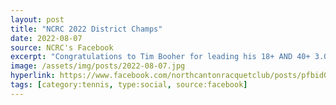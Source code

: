 ```yaml
---
layout: post
title: "NCRC 2022 District Champs"
date: 2022-08-07
source: NCRC's Facebook
excerpt: "Congratulations to Tim Booher for leading his 18+ AND 40+ 3.0 Mens teams to the USTA Ohio State Tournament! Congratulations NEO 2022 District Champs!"
image: /assets/img/posts/2022-08-07.jpg
hyperlink: https://www.facebook.com/northcantonracquetclub/posts/pfbid02Ak6hicuu3GFVeSGSXXXRwBNu4XcuJFARaFNWqc2Gw5r2notResdxZBaPpiQE8sKol
tags: [category:tennis, type:social, source:facebook]
---
```


